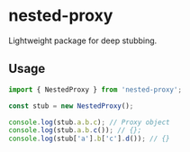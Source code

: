 # nested-proxy

Lightweight package for deep stubbing.

## Usage

```typescript
import { NestedProxy } from 'nested-proxy';

const stub = new NestedProxy();

console.log(stub.a.b.c); // Proxy object
console.log(stub.a.b.c()); // {};
console.log(stub['a'].b['c'].d()); // {}
```
